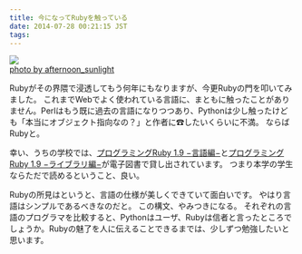 ```yaml
---
title: 今になってRubyを触っている
date: 2014-07-28 00:21:15 JST
tags: 
---
```


[![](http://farm1.staticflickr.com/51/135751440_2f59574661.jpg)](http://www.flickr.com/photos/50109537@N00/135751440)  
[photo by afternoon_sunlight](http://www.flickr.com/photos/50109537@N00/135751440)

Rubyがその界隈で浸透してもう何年にもなりますが、今更Rubyの門を叩いてみました。
これまでWebでよく使われている言語に、まともに触ったことがありません。Perlはもう既に過去の言語になりつつあり、Pythonは少し触ったけども「本当にオブジェクト指向なの？」と作者に☎したいくらいに不満。
ならばRubyと。

幸い、うちの学校では、[プログラミングRuby 1.9 −言語編−](http://d.hatena.ne.jp/asin/4274068099/hatena-blog-22)と[プログラミングRuby 1.9 −ライブラリ編−](http://d.hatena.ne.jp/asin/4274068102/hatena-blog-22)が電子図書で貸し出されています。
つまり本学の学生ならただで読めるということ、良い。

Rubyの所見はというと、言語の仕様が美しくできていて面白いです。
やはり言語はシンプルであるべきなのだと。
この構文、やみつきになる。
それぞれの言語のプログラマを比較すると、Pythonはユーザ、Rubyは信者と言ったところでしょうか。Rubyの魅了を人に伝えることできるまでは、少しずつ勉強したいと思います。

